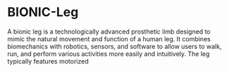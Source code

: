 # BIONIC-Leg
A bionic leg is a technologically advanced prosthetic limb designed to mimic the natural movement and function of a human leg. It combines biomechanics with robotics, sensors, and software to allow users to walk, run, and perform various activities more easily and intuitively. The leg typically features motorized 

